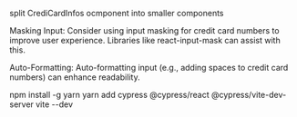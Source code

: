 split CrediCardInfos ocmponent into smaller components

Masking Input: Consider using input masking for credit card numbers to improve user experience. Libraries like react-input-mask can assist with this.

Auto-Formatting: Auto-formatting input (e.g., adding spaces to credit card numbers) can enhance readability.

npm install -g yarn
yarn add cypress @cypress/react @cypress/vite-dev-server vite --dev

